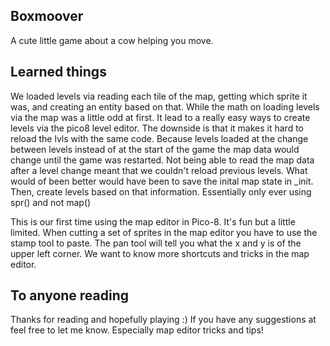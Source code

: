 ## Boxmoover 

A cute little game about a cow helping you move.

## Learned things

We loaded levels via reading each tile of the map, getting which sprite it was,
and creating an entity based on that. 
While the math on loading levels via the map was a little odd at first.
It lead to a really easy ways to create levels via the pico8 level editor.
The downside is that it makes it hard to reload the lvls with the same code.
Because levels loaded at the change between levels instead of at the start of the game
the map data would change until the game was restarted. 
Not being able to read the map data after a level change meant that we couldn't reload previous levels.
What would of been better would have been to save the inital map state in _init. 
Then, create levels based on that information.
Essentially only ever using spr() and not map()

This is our first time using the map editor in Pico-8.
It's fun but a little limited.
When cutting a set of sprites in the map editor you have to use the stamp tool to paste.
The pan tool will tell you what the x and y is of the upper left corner. 
We want to know more shortcuts and tricks in the map editor. 

## To anyone reading

Thanks for reading and hopefully playing :)
If you have any suggestions at feel free to let me know. Especially map editor tricks and tips!
